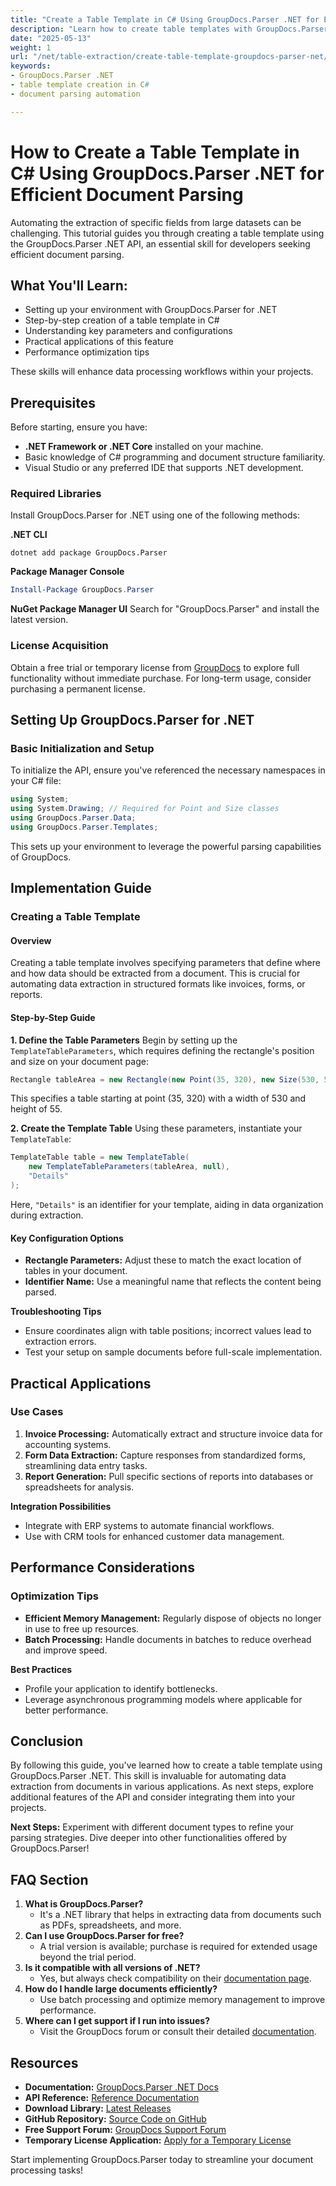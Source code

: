 ```yaml
---
title: "Create a Table Template in C# Using GroupDocs.Parser .NET for Efficient Document Parsing"
description: "Learn how to create table templates with GroupDocs.Parser .NET, optimize document parsing workflows, and streamline data extraction from structured documents."
date: "2025-05-13"
weight: 1
url: "/net/table-extraction/create-table-template-groupdocs-parser-net/"
keywords:
- GroupDocs.Parser .NET
- table template creation in C#
- document parsing automation

---
```



# How to Create a Table Template in C# Using GroupDocs.Parser .NET for Efficient Document Parsing

Automating the extraction of specific fields from large datasets can be challenging. This tutorial guides you through creating a table template using the GroupDocs.Parser .NET API, an essential skill for developers seeking efficient document parsing.

## What You'll Learn:
- Setting up your environment with GroupDocs.Parser for .NET
- Step-by-step creation of a table template in C#
- Understanding key parameters and configurations
- Practical applications of this feature
- Performance optimization tips

These skills will enhance data processing workflows within your projects.

## Prerequisites
Before starting, ensure you have:
- **.NET Framework or .NET Core** installed on your machine.
- Basic knowledge of C# programming and document structure familiarity.
- Visual Studio or any preferred IDE that supports .NET development.

### Required Libraries
Install GroupDocs.Parser for .NET using one of the following methods:

**.NET CLI**
```shell
dotnet add package GroupDocs.Parser
```

**Package Manager Console**
```powershell
Install-Package GroupDocs.Parser
```

**NuGet Package Manager UI**
Search for "GroupDocs.Parser" and install the latest version.

### License Acquisition
Obtain a free trial or temporary license from [GroupDocs](https://purchase.groupdocs.com/temporary-license/) to explore full functionality without immediate purchase. For long-term usage, consider purchasing a permanent license.

## Setting Up GroupDocs.Parser for .NET

### Basic Initialization and Setup
To initialize the API, ensure you've referenced the necessary namespaces in your C# file:

```csharp
using System;
using System.Drawing; // Required for Point and Size classes
using GroupDocs.Parser.Data;
using GroupDocs.Parser.Templates;
```

This sets up your environment to leverage the powerful parsing capabilities of GroupDocs.

## Implementation Guide

### Creating a Table Template

#### Overview
Creating a table template involves specifying parameters that define where and how data should be extracted from a document. This is crucial for automating data extraction in structured formats like invoices, forms, or reports.

#### Step-by-Step Guide

**1. Define the Table Parameters**
Begin by setting up the `TemplateTableParameters`, which requires defining the rectangle's position and size on your document page:

```csharp
Rectangle tableArea = new Rectangle(new Point(35, 320), new Size(530, 55));
```

This specifies a table starting at point (35, 320) with a width of 530 and height of 55.

**2. Create the Template Table**
Using these parameters, instantiate your `TemplateTable`:

```csharp
TemplateTable table = new TemplateTable(
    new TemplateTableParameters(tableArea, null),
    "Details"
);
```

Here, `"Details"` is an identifier for your template, aiding in data organization during extraction.

#### Key Configuration Options
- **Rectangle Parameters:** Adjust these to match the exact location of tables in your document.
- **Identifier Name:** Use a meaningful name that reflects the content being parsed.

**Troubleshooting Tips**
- Ensure coordinates align with table positions; incorrect values lead to extraction errors.
- Test your setup on sample documents before full-scale implementation.

## Practical Applications

### Use Cases
1. **Invoice Processing:** Automatically extract and structure invoice data for accounting systems.
2. **Form Data Extraction:** Capture responses from standardized forms, streamlining data entry tasks.
3. **Report Generation:** Pull specific sections of reports into databases or spreadsheets for analysis.

**Integration Possibilities**
- Integrate with ERP systems to automate financial workflows.
- Use with CRM tools for enhanced customer data management.

## Performance Considerations

### Optimization Tips
- **Efficient Memory Management:** Regularly dispose of objects no longer in use to free up resources.
- **Batch Processing:** Handle documents in batches to reduce overhead and improve speed.

**Best Practices**
- Profile your application to identify bottlenecks.
- Leverage asynchronous programming models where applicable for better performance.

## Conclusion
By following this guide, you've learned how to create a table template using GroupDocs.Parser .NET. This skill is invaluable for automating data extraction from documents in various applications. As next steps, explore additional features of the API and consider integrating them into your projects.

**Next Steps:** Experiment with different document types to refine your parsing strategies. Dive deeper into other functionalities offered by GroupDocs.Parser!

## FAQ Section
1. **What is GroupDocs.Parser?**
   - It's a .NET library that helps in extracting data from documents such as PDFs, spreadsheets, and more.
2. **Can I use GroupDocs.Parser for free?**
   - A trial version is available; purchase is required for extended usage beyond the trial period.
3. **Is it compatible with all versions of .NET?**
   - Yes, but always check compatibility on their [documentation page](https://docs.groupdocs.com/parser/net/).
4. **How do I handle large documents efficiently?**
   - Use batch processing and optimize memory management to improve performance.
5. **Where can I get support if I run into issues?**
   - Visit the GroupDocs forum or consult their detailed [documentation](https://docs.groupdocs.com/parser/net/).

## Resources
- **Documentation:** [GroupDocs.Parser .NET Docs](https://docs.groupdocs.com/parser/net/)
- **API Reference:** [Reference Documentation](https://reference.groupdocs.com/parser/net)
- **Download Library:** [Latest Releases](https://releases.groupdocs.com/parser/net/)
- **GitHub Repository:** [Source Code on GitHub](https://github.com/groupdocs-parser/GroupDocs.Parser-for-.NET)
- **Free Support Forum:** [GroupDocs Support Forum](https://forum.groupdocs.com/c/parser/10)
- **Temporary License Application:** [Apply for a Temporary License](https://purchase.groupdocs.com/temporary-license/) 

Start implementing GroupDocs.Parser today to streamline your document processing tasks!
